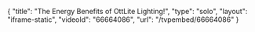 {
    "title": "The Energy Benefits of OttLite Lighting!",
    "type": "solo",
    "layout": "iframe-static",
    "videoId": "66664086",
    "url": "\/tvpembed\/66664086"
}